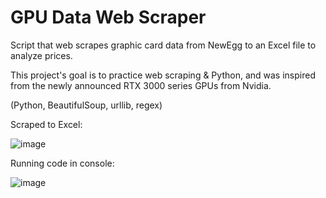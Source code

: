 # GPU Data Web Scraper

Script that web scrapes graphic card data from NewEgg to an Excel file to analyze prices.

This project's goal is to practice web scraping &amp; Python, and was inspired from the newly announced RTX 3000 series GPUs from Nvidia.

(Python, BeautifulSoup, urllib, regex)

Scraped to Excel:

![image](https://user-images.githubusercontent.com/59063950/92182267-47896080-ee19-11ea-9790-a1e80c4fb378.png)

Running code in console:

![image](https://user-images.githubusercontent.com/59063950/92181874-4ad01c80-ee18-11ea-814c-1475254f03d6.png)

